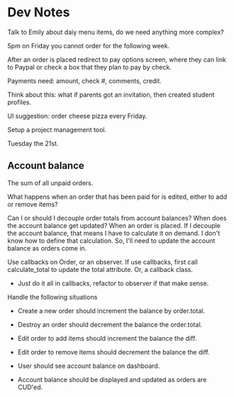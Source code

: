 Dev Notes
=========

Talk to Emily about daiy menu items, do we need anything more complex?

5pm on Friday you cannot order for the following week.

After an order is placed redirect to pay options screen, where they can link
to Paypal or check a box that they plan to pay by check.

Payments need: amount, check #, comments, credit.

Think about this: what if parents got an invitation, then created student 
profiles.

UI suggestion: order cheese pizza every Friday.

Setup a project management tool.

Tuesday the 21st.

Account balance
---------------

The sum of all unpaid orders.

What happens when an order that has been paid for is edited, either to add or
remove items?

Can I or should I decouple order totals from account balances? When does the
account balance get updated? When an order is placed. If I decouple the account
balance, that means I have to calculate it on demand. I don't know how to
define that calculation. So, I'll need to update the account balance as orders
come in.

Use callbacks on Order, or an observer. If use callbacks, first call
calculate_total to update the total attribute. Or, a callback class.
  - Just do it all in callbacks, refactor to observer if that make sense.

Handle the following situations
  - Create a new order should increment the balance by order.total.
  - Destroy an order should decrement the balance the order.total.
  - Edit order to add items should increment the balance the diff.
  - Edit order to remove items should decrement the balance the diff.
 
- User should see account balance on dashboard.

- Account balance should be displayed and updated as orders are CUD'ed.
